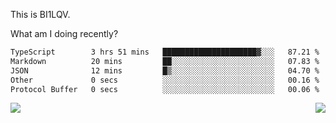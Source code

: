 This is BI1LQV.

What am I doing recently?

<!--START_SECTION:waka-->

```txt
TypeScript        3 hrs 51 mins   █████████████████████▓░░░   87.21 %
Markdown          20 mins         ██░░░░░░░░░░░░░░░░░░░░░░░   07.83 %
JSON              12 mins         █▒░░░░░░░░░░░░░░░░░░░░░░░   04.70 %
Other             0 secs          ░░░░░░░░░░░░░░░░░░░░░░░░░   00.16 %
Protocol Buffer   0 secs          ░░░░░░░░░░░░░░░░░░░░░░░░░   00.06 %
```

<!--END_SECTION:waka-->
<img align="right" src="https://github-readme-stats.vercel.app/api?username=bi1lqv&show_icons=true&count_private=true">

<img src="https://metrics.lecoq.io/bi1lqv?template=classic&base.activity=0&base.community=0&base.repositories=0&base.metadata=0&isocalendar=1&base=header%2C%20activity%2C%20community%2C%20repositories%2C%20metadata&base.indepth=false&base.hireable=false&isocalendar=false&isocalendar.duration=full-year&config.timezone=Asia%2FShanghai">
